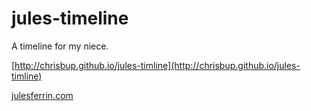# jules-timeline
A timeline for my niece.

[http://chrisbup.github.io/jules-timline](http://chrisbup.github.io/jules-timline)

[julesferrin.com](julesferrin.com)
